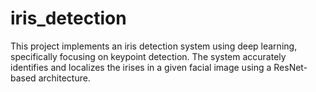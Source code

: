 # iris_detection
This project implements an iris detection system using deep learning, specifically focusing on keypoint detection. The system accurately identifies and localizes the irises in a given facial image using a ResNet-based architecture.

